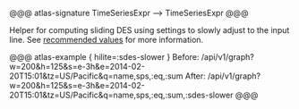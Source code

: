 @@@ atlas-signature
TimeSeriesExpr
-->
TimeSeriesExpr
@@@

Helper for computing sliding DES using settings to slowly adjust to the input line. See
[recommended values](../des.md#recommended-values) for more information.

@@@ atlas-example { hilite=:sdes-slower }
Before: /api/v1/graph?w=200&h=125&s=e-3h&e=2014-02-20T15:01&tz=US/Pacific&q=name,sps,:eq,:sum
After: /api/v1/graph?w=200&h=125&s=e-3h&e=2014-02-20T15:01&tz=US/Pacific&q=name,sps,:eq,:sum,:sdes-slower
@@@
